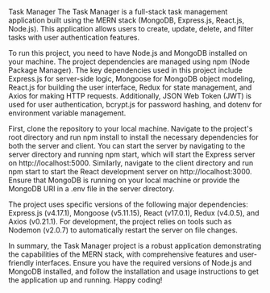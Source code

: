 Task Manager
The Task Manager is a full-stack task management application built using the MERN stack (MongoDB, Express.js, React.js, Node.js). This application allows users to create, update, delete, and filter tasks with user authentication features.

To run this project, you need to have Node.js and MongoDB installed on your machine. The project dependencies are managed using npm (Node Package Manager). The key dependencies used in this project include Express.js for server-side logic, Mongoose for MongoDB object modeling, React.js for building the user interface, Redux for state management, and Axios for making HTTP requests. Additionally, JSON Web Token (JWT) is used for user authentication, bcrypt.js for password hashing, and dotenv for environment variable management.

First, clone the repository to your local machine. Navigate to the project's root directory and run npm install to install the necessary dependencies for both the server and client. You can start the server by navigating to the server directory and running npm start, which will start the Express server on http://localhost:5000. Similarly, navigate to the client directory and run npm start to start the React development server on http://localhost:3000. Ensure that MongoDB is running on your local machine or provide the MongoDB URI in a .env file in the server directory.

The project uses specific versions of the following major dependencies: Express.js (v4.17.1), Mongoose (v5.11.15), React (v17.0.1), Redux (v4.0.5), and Axios (v0.21.1). For development, the project relies on tools such as Nodemon (v2.0.7) to automatically restart the server on file changes.

In summary, the Task Manager project is a robust application demonstrating the capabilities of the MERN stack, with comprehensive features and user-friendly interfaces. Ensure you have the required versions of Node.js and MongoDB installed, and follow the installation and usage instructions to get the application up and running. Happy coding!
